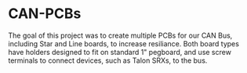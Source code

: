 # CAN-PCBs
The goal of this project was to create multiple PCBs for our CAN Bus, including Star and Line boards, to increase resiliance. Both board types have holders designed to fit on standard 1" pegboard, and use screw terminals to connect devices, such as Talon SRXs, to the bus.
